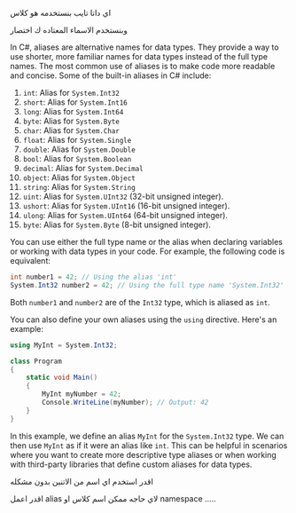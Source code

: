 اي داتا تايب بنستخدمه هو كلاس

وبنستخدم الاسماء المعتاده ك اختصار

In C#, aliases are alternative names for data types. They provide a way to use shorter, more familiar names for data types instead of the full type names. The most common use of aliases is to make code more readable and concise. Some of the built-in aliases in C# include:

1. `int`: Alias for `System.Int32`
2. `short`: Alias for `System.Int16`
3. `long`: Alias for `System.Int64`
4. `byte`: Alias for `System.Byte`
5. `char`: Alias for `System.Char`
6. `float`: Alias for `System.Single`
7. `double`: Alias for `System.Double`
8. `bool`: Alias for `System.Boolean`
9. `decimal`: Alias for `System.Decimal`
10. `object`: Alias for `System.Object`
11. `string`: Alias for `System.String`
12. `uint`: Alias for `System.UInt32` (32-bit unsigned integer).
13. `ushort`: Alias for `System.UInt16` (16-bit unsigned integer).
14. `ulong`: Alias for `System.UInt64` (64-bit unsigned integer).
15. `byte`: Alias for `System.Byte` (8-bit unsigned integer).

You can use either the full type name or the alias when declaring variables or working with data types in your code. For example, the following code is equivalent:

```C#
int number1 = 42; // Using the alias 'int'
System.Int32 number2 = 42; // Using the full type name 'System.Int32'
```

Both `number1` and `number2` are of the `Int32` type, which is aliased as `int`.

You can also define your own aliases using the `using` directive. Here's an example:

```C#
using MyInt = System.Int32;

class Program
{
    static void Main()
    {
        MyInt myNumber = 42;
        Console.WriteLine(myNumber); // Output: 42
    }
}
```

In this example, we define an alias `MyInt` for the `System.Int32` type. We can then use `MyInt` as if it were an alias like `int`. This can be helpful in scenarios where you want to create more descriptive type aliases or when working with third-party libraries that define custom aliases for data types.

اقدر استخدم اي اسم من الاتنين بدون مشكله


اقدر اعمل alias لاي حاجه 
ممكن اسم كلاس او namespace .....